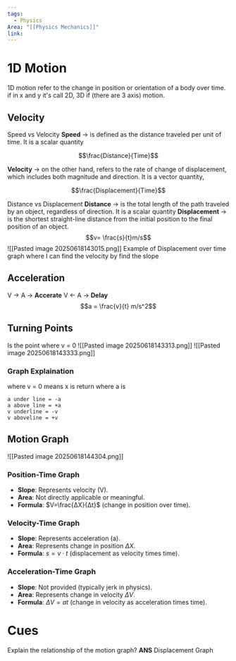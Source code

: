 ```yaml
---
tags:
  - Physics
Area: "[[Physics Mechanics]]"
link:
---
```

# 1D Motion
1D motion refer to the change in position or orientation of a body over time. if in x and y it's call 2D, 3D if (there are 3 axis) motion.

## Velocity
Speed vs Velocity
**Speed** -> is defined as the distance traveled per unit of time. It is a scalar quantity

$$\frac{Distance}{Time}$$

**Velocity** -> on the other hand, refers to the rate of change of displacement, which includes both magnitude and direction. It is a vector quantity,

$$\frac{Displacement}{Time}$$

Distance vs Displacement
**Distance** -> is the total length of the path traveled by an object, regardless of direction. It is a scalar quantity
**Displacement** -> is the shortest straight-line distance from the initial position to the final position of an object.
$$v= \frac{s}{t}m/s$$
![[Pasted image 20250618143015.png]]
Example of Displacement over time graph 
where I can find the velocity by find the slope 
## Acceleration
V -> A -> **Accerate**
V <- A -> **Delay**
$$a = \frac{v}{t} m/s^2$$
## Turning Points
Is the point where v = 0 
![[Pasted image 20250618143313.png]]
![[Pasted image 20250618143333.png]]
### Graph Explaination
where v = 0 means x is return
where a is 
```
a under line = -a 
a above line = +a
v underline = -v
v aboveline = +v
```

## Motion Graph
![[Pasted image 20250618144304.png]]

### Position-Time Graph
- **Slope**: Represents velocity (V).
- **Area**: Not directly applicable or meaningful.
- **Formula**: $V=\frac{ΔX}{Δt}$​ (change in position over time).

### Velocity-Time Graph

- **Slope**: Represents acceleration (a).
- **Area**: Represents change in position $\Delta X$.
- **Formula**: $s=v⋅t$ (displacement as velocity times time).

### Acceleration-Time Graph

- **Slope**: Not provided (typically jerk in physics).
- **Area**: Represents change in velocity $\Delta V$.
- **Formula**: $\Delta V = at$ (change in velocity as acceleration times time).

# Cues
Explain the relationship of the motion graph?
**ANS** Displacement Graph 